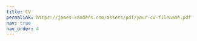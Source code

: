 ```yaml
---
title: CV
permalink: https://james-sanders.com/assets/pdf/your-cv-filename.pdf
nav: true
nav_order: 4
---
```

